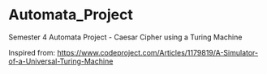# Automata_Project
Semester 4 Automata Project - Caesar Cipher using a Turing Machine

Inspired from: https://www.codeproject.com/Articles/1179819/A-Simulator-of-a-Universal-Turing-Machine

